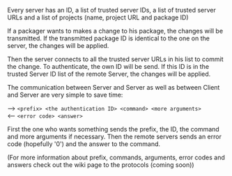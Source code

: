 Every server has an ID, a list of trusted server IDs, a list of trusted server URLs and a list of projects (name, project URL and package ID)

If a packager wants to makes a change to his package, the changes will be transmitted. If the transmitted package ID is identical to the one on the server, the changes will be applied.

Then the server connects to all the trusted server URLs in his list to commit the change. To authenticate, the own ID will be send. If this ID is in the trusted Server ID list of the remote Server, the changes will be applied.

The communication between Server and Server as well as between Client and Server are very simple to save time:

--> `<prefix> <the authentication ID> <command> <more arguments>`<br>
<-- `<error code> <answer>`

First the one who wants something sends the prefix, the ID, the command and more arguments if necessary.
Then the remote servers sends an error code (hopefully '0') and the answer to the command.

(For more information about prefix, commands, arguments, error codes and answers check out the wiki page to the protocols (coming soon))